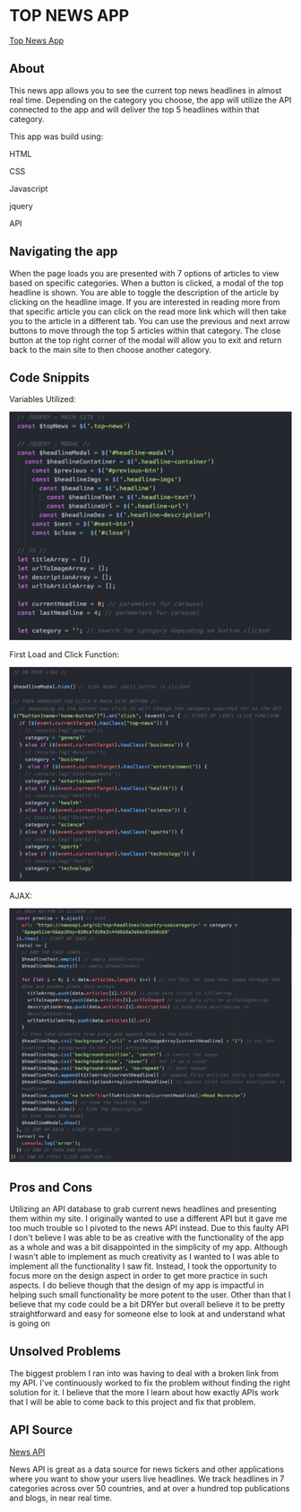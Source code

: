 # TOP NEWS APP
[Top News App](https://gnola.github.io/news_app/)

## About
This news app allows you to see the current top news headlines in almost real time. Depending on the category you choose, the app will utilize the API connected to the app and will deliver the top 5 headlines within that category.


This app was build using:

HTML

CSS

Javascript

jquery

API

## Navigating the app
When the page loads you are presented with 7 options of articles to view based on specific categories. When a button is clicked, a modal of the top headline is shown. You are able to toggle the description of the article by clicking on the headline image. If you are interested in reading more from that specific article you can click on the read more link which will then take you to the article in a different tab. You can use the previous and next arrow buttons to move through the top 5 articles within that category. The close button at the top right corner of the modal will allow you to exit and return back to the main site to then choose another category.

## Code Snippits
Variables Utilized:

![alt text](https://github.com/Gnola/Gnola.github.io/blob/master/news_app/imgs/Variables.png "Variables Utilized")


First Load and Click Function:

![alt text](https://github.com/Gnola/Gnola.github.io/blob/master/news_app/imgs/Load_and_click_functions.png "Load and Click Functions")


AJAX:

![alt text](https://github.com/Gnola/Gnola.github.io/blob/master/news_app/imgs/AJAX.png "AJAX")


## Pros and Cons
Utilizing an API database to grab current news headlines and presenting them within my site. I originally wanted to use a different API but it gave me too much trouble so I pivoted to the news API instead. Due to this faulty API I don't believe I was able to be as creative with the functionality of the app as a whole and was a bit disappointed in the simplicity of my app. Although I wasn't able to implement as much creativity as I wanted to I was able to implement all the functionality I saw fit. Instead, I took the opportunity to focus more on the design aspect in order to get more practice in such aspects. I do believe though that the design of my app is impactful in helping such small functionality be more potent to the user. Other than that I believe that my code could be a bit DRYer but overall believe it to be pretty straightforward and easy for someone else to look at and understand what is going on


## Unsolved Problems
The  biggest problem I ran into was having to deal with a broken link from my API. I've continuously worked to fix the problem without finding the right solution for it. I believe that the more I learn about how exactly APIs work that I will be able to come back to this project and fix that problem.

## API Source
[News API](https://newsapi.org/)

News API is great as a data source for news tickers and other applications where you want to show your users live headlines. We track headlines in 7 categories across over 50 countries, and at over a hundred top publications and blogs, in near real time.
